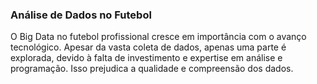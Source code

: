 ### Análise de Dados no Futebol 
O Big Data no futebol profissional cresce em importância com o avanço tecnológico. Apesar da vasta coleta de dados, apenas uma parte é explorada, devido à falta de investimento e expertise em análise e programação. Isso prejudica a qualidade e compreensão dos dados.
